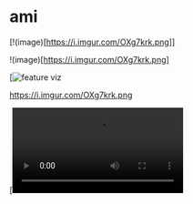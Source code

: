 # ami


[!(image)[https://i.imgur.com/OXg7krk.png]]



!(image)[https://i.imgur.com/OXg7krk.png]


[![feature viz](https://i.imgur.com/OXg7krk.png)


https://i.imgur.com/OXg7krk.png



[![feature viz gifv](https://i.imgur.com/7Q1UMsd.mp4)


